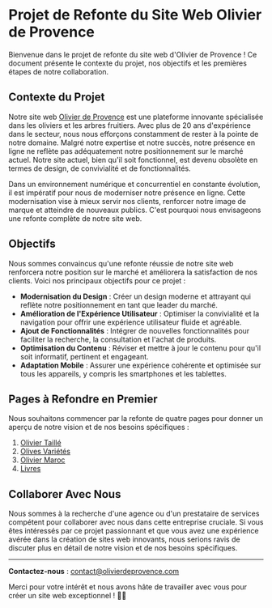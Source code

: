 # Projet de Refonte du Site Web Olivier de Provence

Bienvenue dans le projet de refonte du site web d'Olivier de Provence ! Ce document présente le contexte du projet, nos objectifs et les premières étapes de notre collaboration.

## Contexte du Projet

Notre site web [Olivier de Provence](https://www.olivierdeprovence.com/) est une plateforme innovante spécialisée dans les oliviers et les arbres fruitiers. Avec plus de 20 ans d'expérience dans le secteur, nous nous efforçons constamment de rester à la pointe de notre domaine. Malgré notre expertise et notre succès, notre présence en ligne ne reflète pas adéquatement notre positionnement sur le marché actuel. Notre site actuel, bien qu'il soit fonctionnel, est devenu obsolète en termes de design, de convivialité et de fonctionnalités.

Dans un environnement numérique et concurrentiel en constante évolution, il est impératif pour nous de moderniser notre présence en ligne. Cette modernisation vise à mieux servir nos clients, renforcer notre image de marque et atteindre de nouveaux publics. C'est pourquoi nous envisageons une refonte complète de notre site web.

## Objectifs

Nous sommes convaincus qu'une refonte réussie de notre site web renforcera notre position sur le marché et améliorera la satisfaction de nos clients. Voici nos principaux objectifs pour ce projet :

- **Modernisation du Design** : Créer un design moderne et attrayant qui reflète notre positionnement en tant que leader du marché.
- **Amélioration de l'Expérience Utilisateur** : Optimiser la convivialité et la navigation pour offrir une expérience utilisateur fluide et agréable.
- **Ajout de Fonctionnalités** : Intégrer de nouvelles fonctionnalités pour faciliter la recherche, la consultation et l'achat de produits.
- **Optimisation du Contenu** : Réviser et mettre à jour le contenu pour qu'il soit informatif, pertinent et engageant.
- **Adaptation Mobile** : Assurer une expérience cohérente et optimisée sur tous les appareils, y compris les smartphones et les tablettes.

## Pages à Refondre en Premier

Nous souhaitons commencer par la refonte de quatre pages pour donner un aperçu de notre vision et de nos besoins spécifiques :

1. [Olivier Taillé](https://www.olivierdeprovence.com/olivier-taille/)
2. [Olives Variétés](https://www.olivierdeprovence.com/olives-varietes/)
3. [Olivier Maroc](https://www.olivierdeprovence.com/olivier-maroc/)
4. [Livres](https://www.olivierdeprovence.com/livres/)

## Collaborer Avec Nous

Nous sommes à la recherche d'une agence ou d'un prestataire de services compétent pour collaborer avec nous dans cette entreprise cruciale. Si vous êtes intéressés par ce projet passionnant et que vous avez une expérience avérée dans la création de sites web innovants, nous serions ravis de discuter plus en détail de notre vision et de nos besoins spécifiques.

---

**Contactez-nous** : [contact@olivierdeprovence.com](mailto:contact@olivierdeprovence.com)

Merci pour votre intérêt et nous avons hâte de travailler avec vous pour créer un site web exceptionnel ! 🌿🌞
